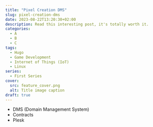 ```yaml
---
title: "Pixel Creation DMS"
slug: pixel-creation-dms
date: 2023-08-22T13:20:30+02:00
description: Read this interesting post, it's totally worth it.
categories:
  - A
  - B
  - C
tags:
  - Hugo
  - Game Development
  - Internet of Things (IoT)
  - Linux
series:
  - First Series
cover:
  src: feature_cover.png
  alt: Title image caption
draft: true
---
```


- DMS (Domain Management System)
- Contracts
- Plesk
